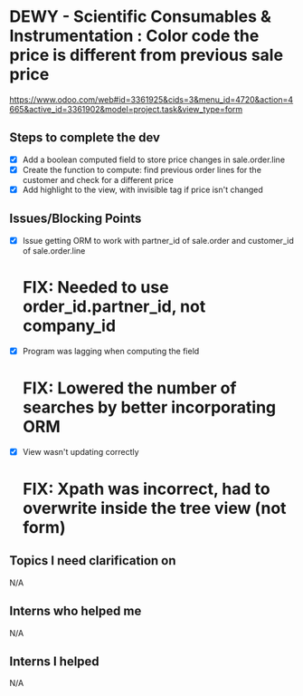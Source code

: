 # DEWY - Scientific Consumables & Instrumentation : Color code the price is different from previous sale price
https://www.odoo.com/web#id=3361925&cids=3&menu_id=4720&action=4665&active_id=3361902&model=project.task&view_type=form

## Steps to complete the dev
- [X] Add a boolean computed field to store price changes in sale.order.line
- [X] Create the function to compute: find previous order lines for the customer and check for a different price
- [X] Add highlight to the view, with invisible tag if price isn't changed

## Issues/Blocking Points
- [X] Issue getting ORM to work with partner_id of sale.order and customer_id of sale.order.line
	# FIX: Needed to use order_id.partner_id, not company_id
- [X] Program was lagging when computing the field
	# FIX: Lowered the number of searches by better incorporating ORM
- [X] View wasn't updating correctly
	# FIX: Xpath was incorrect, had to overwrite inside the tree view (not form)

## Topics I need clarification on
N/A

## Interns who helped me
N/A

## Interns I helped
N/A
